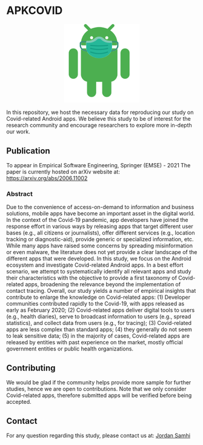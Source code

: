 # APKCOVID

<p align="center">
  <img src="https://github.com/JordanSamhi/APKCOVID/blob/master/images/apkcovid.png" width="200" alt="APKCOVID">
</p>


In this repository, we host the necessary data for reproducing our study on Covid-related Android apps.
We believe this study to be of interest for the research community and encourage researchers to explore more in-depth our work.

## Publication

To appear in Empirical Software Engineering, Springer (EMSE) - 2021
The paper is currently hosted on arXiv website at: 
https://arxiv.org/abs/2006.11002

### Abstract

Due to the convenience of access-on-demand to information and business solutions, mobile apps have become an important asset in the digital world. In the context of the Covid-19 pandemic, app developers have joined the response effort in various ways by releasing apps that target different user bases (e.g., all citizens or journalists), offer different services (e.g., location tracking or diagnostic-aid), provide generic or specialized information, etc. While many apps have raised some concerns by spreading misinformation or even malware, the literature does not yet provide a clear landscape  of the different apps that were developed. In this study, we focus on the Android ecosystem and investigate Covid-related Android apps. In a best effort scenario, we attempt to systematically identify all relevant apps and study their characteristics with the objective to provide a first taxonomy of Covid-related apps, broadening the relevance beyond the implementation of contact tracing. Overall, our study yields a number of empirical insights that contribute to enlarge the knowledge on Covid-related apps:
(1) Developer communities contributed rapidly to the Covid-19, with apps released as early as February 2020; (2) Covid-related apps deliver digital tools to users (e.g., health diaries), serve to broadcast information to users (e.g., spread statistics), and collect data from users (e.g., for tracing); (3) Covid-related apps are less complex than standard apps; 
(4) they generally do not seem to leak sensitive data; (5) in the majority of cases, Covid-related apps are released by entities with past experience on the market, mostly official government entities or public health organizations.


## Contributing
We would be glad if the community helps provide more sample for further studies, hence we are open to contributions.
Note that we only consider Covid-related apps, therefore submitted apps will be verified before being accepted.

## Contact
For any question regarding this study, please contact us at:
[Jordan Samhi](mailto:jordan.samhi@uni.lu)
